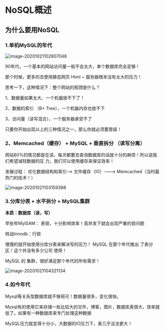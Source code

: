 # NoSQL概述

## 为什么要用NoSQL

### 1.单机MySQL的年代

![image-20201021102807048](C:\Users\Stefan\AppData\Roaming\Typora\typora-user-images\image-20201021102807048.png)

90年代，一个基本的网站访问量一般不会太大，单个数据库完全足够！ 

那个时候，更多的去使用静态网页 Html ~ 服务器根本没有太大的压力！ 

思考一下，这种情况下：整个网站的瓶颈是什么？

1、数据量如果太大、一个机器放不下了！ 

2、数据的索引 （B+ Tree），一个机器内存也放不下 

3、访问量（读写混合），一个服务器承受不了

只要你开始出现以上的三种情况之一，那么你就必须要晋级！



### 2、Memcached（缓存） + MySQL + 垂直拆分 （读写分离）

网站80%的情况都是在读，每次都要去查询数据库的话就十分的麻烦！所以说我们希望减轻数据的压 力，我们可以使用缓存来保证效率！ 

发展过程： 优化数据结构和索引--> 文件缓存（IO）---> Memcached（当时最热门的技术！）

![image-20201021103159388](C:\Users\Stefan\AppData\Roaming\Typora\typora-user-images\image-20201021103159388.png)

### 3.分库分表 + 水平拆分 + MySQL集群

 **本质：数据库（读，写）**

早些年MyISAM： 表锁，十分影响效率！高并发下就会出现严重的锁问题

转战Innodb：行锁

慢慢的就开始使用分库分表来解决写的压力！ MySQL 在那个年代推出 了表分区！这个并没有多少公司 使用！

MySQL 的 集群，很好满足那个年代的所有需求！

![image-20201021104321134](C:\Users\Stefan\AppData\Roaming\Typora\typora-user-images\image-20201021104321134.png)

### 4.如今年代

Mysql等关系型数据库就不够用可！数据量很多，变化很快。

Mysql有的使用它来存储一些比较大的文件，博客，图片，数据库表很大，效率就低了。如果有一种数据库来专门处理这种数据

MySQL压力就变得十分小，大数据的IO压力下，表几乎没法更大！




















